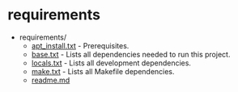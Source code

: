 # requirements

+ requirements/
  - [apt_install.txt](apt_install.txt) - Prerequisites.
  - [base.txt](base.txt) - Lists all dependencies needed to run this project.
  - [locals.txt](locals.txt) - Lists all development dependencies.
  - [make.txt](make.txt) - Lists all Makefile dependencies.
  - [readme.md](#readme.md)
